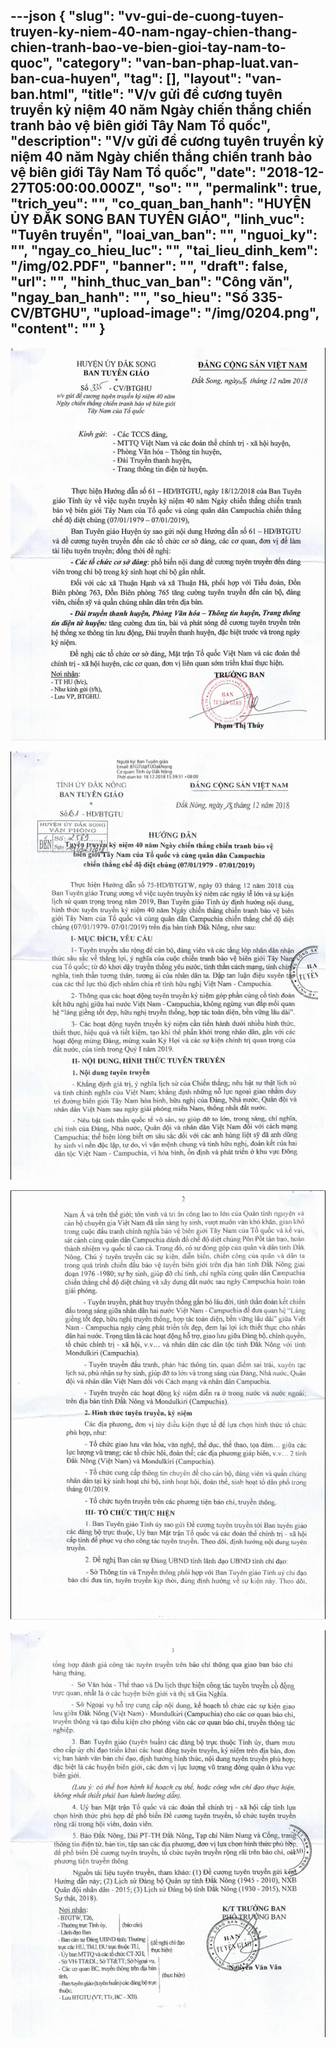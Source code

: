 ---json
{
    "slug": "vv-gui-de-cuong-tuyen-truyen-ky-niem-40-nam-ngay-chien-thang-chien-tranh-bao-ve-bien-gioi-tay-nam-to-quoc",
    "category": "van-ban-phap-luat.van-ban-cua-huyen",
    "tag": [],
    "layout": "van-ban.html",
    "title": "V/v gửi đề cương tuyên truyền kỷ niệm 40 năm Ngày chiến thắng chiến tranh bảo vệ biên giới Tây Nam Tổ quốc",
    "description": "V/v gửi đề cương tuyên truyền kỷ niệm 40 năm Ngày chiến thắng chiến tranh bảo vệ biên giới Tây Nam Tổ quốc",
    "date": "2018-12-27T05:00:00.000Z",
    "so": "",
    "permalink": true,
    "trich_yeu": "",
    "co_quan_ban_hanh": "HUYỆN ỦY ĐẮK SONG BAN TUYÊN GIÁO",
    "linh_vuc": "Tuyên truyền",
    "loai_van_ban": "",
    "nguoi_ky": "",
    "ngay_co_hieu_luc": "",
    "tai_lieu_dinh_kem": "/img/02.PDF",
    "banner": "",
    "draft": false,
    "url": "",
    "hinh_thuc_van_ban": "Công văn",
    "ngay_ban_hanh": "",
    "so_hieu": "Số 335-CV/BTGHU",
    "upload-image": "/img/0204.png",
    "__content__": ""
}
---
<p><img alt="" src="/img/0201.png" /></p>

<p><img alt="" src="/img/0202.png" /></p>

<p><img alt="" src="/img/0203.png" /></p>

<p><img alt="" src="/img/0204.png" /></p>
